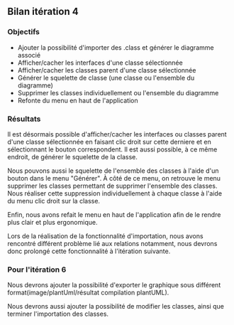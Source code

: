 ## Bilan itération 4

### Objectifs
- Ajouter la possibilité d'importer des .class et générer le diagramme associé
- Afficher/cacher les interfaces d'une classe sélectionnée
- Afficher/cacher les classes parent d'une classe sélectionnée
- Générer le squelette de classe (une classe ou l'ensemble du diagramme)
- Supprimer les classes individuellement ou l'ensemble du diagramme
- Refonte du menu en haut de l'application

### Résultats
Il est désormais possible d'afficher/cacher les interfaces ou classes parent d'une classe sélectionnée en faisant clic droit sur cette derniere et en sélectionnant le bouton correspondent. Il est aussi possible, à ce même endroit, de générer le squelette de la classe. 

Nous pouvons aussi le squelette de l'ensemble des classes à l'aide d'un bouton dans le menu "Générer". À côté de ce menu, on retrouve le menu supprimer les classes permettant de supprimer l'ensemble des classes. Nous réaliser cette suppression individuellement à chaque classe à l'aide du menu clic droit sur la classe. 

Enfin, nous avons refait le menu en haut de l'application afin de le rendre plus clair et plus ergonomique.

Lors de la réalisation de la fonctionnalité d'importation, nous avons rencontré différent problème lié aux relations notamment, nous devrons donc prolongé cette fonctionnalité à l'itération suivante.

### Pour l'itération 6
Nous devrons ajouter la possibilité d'exporter le graphique sous différent format(image/plantUml/résultat compilation plantUML).

Nous devrons aussi ajouter la possibilité de modifier les classes, ainsi que terminer l'importation des classes.